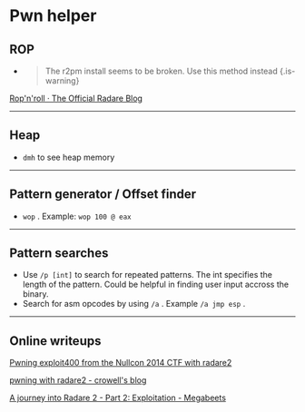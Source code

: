 # Pwn helper

## ROP
  - > The r2pm install seems to be broken. Use this method instead {.is-warning}

  [Rop'n'roll · The Official Radare Blog](undefined)

---

## Heap
  - `dmh` to see heap memory

---

## Pattern generator / Offset finder
  - `wop` . Example: `wop 100 @ eax`

---

## Pattern searches
  - Use `/p [int]` to search for repeated patterns. The int specifies the length of the pattern. Could be helpful in finding user input accross the binary.
  - Search for asm opcodes by using `/a` . Example `/a jmp esp` .

---

## Online writeups

  [Pwning exploit400 from the Nullcon 2014 CTF with radare2](undefined)

  [pwning with radare2 - crowell's blog](undefined)

  [A journey into Radare 2 - Part 2: Exploitation - Megabeets](undefined)